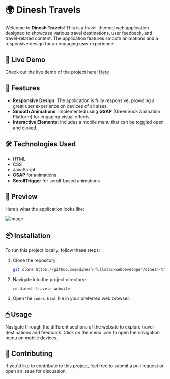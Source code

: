 # 🌍 Dinesh Travels

Welcome to **Dinesh Travels**! This is a travel-themed web application designed to showcase various travel destinations, user feedback, and travel-related content. The application features smooth animations and a responsive design for an engaging user experience.

## 🚀 Live Demo

Check out the live demo of the project here: [Here](https://66efb877085bf443becb9edb--dinesh-travels.netlify.app/)

## 🌟 Features

- **Responsive Design**: The application is fully responsive, providing a great user experience on devices of all sizes.
- **Smooth Animations**: Implemented using **GSAP** (GreenSock Animation Platform) for engaging visual effects.
- **Interactive Elements**: Includes a mobile menu that can be toggled open and closed.

## 🛠 Technologies Used

- HTML
- CSS
- JavaScript
- **GSAP** for animations
- **ScrollTrigger** for scroll-based animations

## 🎨 Preview

Here’s what the application looks like:

![image](https://github.com/user-attachments/assets/f570217f-e6fa-4334-ac32-8e51356fed7f)

## 📦 Installation

To run this project locally, follow these steps:

1. Clone the repository:
   ```bash
   git clone https://github.com/dinesh-fullstackwebdeveloper/dinesh-travels-website.git
   ```
2. Navigate into the project directory:
   ```bash
   cd dinesh-travels-website
   ```
3. Open the `index.html` file in your preferred web browser.

## 🖱 Usage

Navigate through the different sections of the website to explore travel destinations and feedback.
Click on the menu icon to open the navigation menu on mobile devices.

## 🤝 Contributing

If you'd like to contribute to this project, feel free to submit a pull request or open an issue for discussion.
